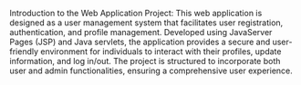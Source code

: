 Introduction to the Web Application Project: 
This web application is designed as a user management system that facilitates user registration, authentication, and profile management. 
Developed using JavaServer Pages (JSP) and Java servlets, the application provides a secure and user-friendly environment for individuals to interact with their profiles, update information, and log in/out. The project is structured to incorporate both user and admin functionalities, ensuring a comprehensive user experience.
